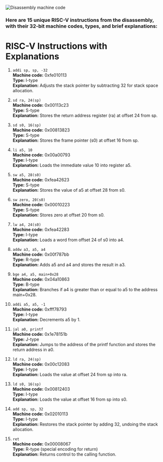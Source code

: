 
![Disassembly machine code](https://github.com/user-attachments/assets/c3649aac-33a0-42e8-a45d-82702c5688f7)

### Here are 15 unique RISC-V instructions from the disassembly, with their 32-bit machine codes, types, and brief explanations:

# RISC-V Instructions with Explanations

1. `addi sp, sp, -32`  
   **Machine code:** 0xfe010113  
   **Type:** I-type  
   **Explanation:** Adjusts the stack pointer by subtracting 32 for stack space allocation.  

2. `sd ra, 24(sp)`  
   **Machine code:** 0x00113c23  
   **Type:** S-type  
   **Explanation:** Stores the return address register (ra) at offset 24 from sp.  

3. `sd s0, 16(sp)`  
   **Machine code:** 0x00813823  
   **Type:** S-type  
   **Explanation:** Stores the frame pointer (s0) at offset 16 from sp.  

4. `li a5, 10`  
   **Machine code:** 0x00a00793  
   **Type:** I-type  
   **Explanation:** Loads the immediate value 10 into register a5.  

5. `sw a5, 28(s0)`  
   **Machine code:** 0xfea42623  
   **Type:** S-type  
   **Explanation:** Stores the value of a5 at offset 28 from s0.  

6. `sw zero, 20(s0)`  
   **Machine code:** 0x00010223  
   **Type:** S-type  
   **Explanation:** Stores zero at offset 20 from s0.  

7. `lw a4, 24(s0)`  
   **Machine code:** 0xfea42283  
   **Type:** I-type  
   **Explanation:** Loads a word from offset 24 of s0 into a4.  

8. `addw a3, a5, a4`  
   **Machine code:** 0x00f787bb  
   **Type:** R-type  
   **Explanation:** Adds a5 and a4 and stores the result in a3.  

9. `bge a4, a5, main+0x28`  
   **Machine code:** 0x04a10863  
   **Type:** B-type  
   **Explanation:** Branches if a4 is greater than or equal to a5 to the address main+0x28.  

10. `addi a5, a5, -1`  
    **Machine code:** 0xfff78793  
    **Type:** I-type  
    **Explanation:** Decrements a5 by 1.  

11. `jal a0, printf`  
    **Machine code:** 0x1e78151b  
    **Type:** J-type  
    **Explanation:** Jumps to the address of the printf function and stores the return address in a0.  

12. `ld ra, 24(sp)`  
    **Machine code:** 0x00c12083  
    **Type:** I-type  
    **Explanation:** Loads the value at offset 24 from sp into ra.  

13. `ld s0, 16(sp)`  
    **Machine code:** 0x00812403  
    **Type:** I-type  
    **Explanation:** Loads the value at offset 16 from sp into s0.  

14. `add sp, sp, 32`  
    **Machine code:** 0x02010113  
    **Type:** I-type  
    **Explanation:** Restores the stack pointer by adding 32, undoing the stack allocation.  

15. `ret`  
    **Machine code:** 0x00008067  
    **Type:** R-type (special encoding for return)  
    **Explanation:** Returns control to the calling function.  


